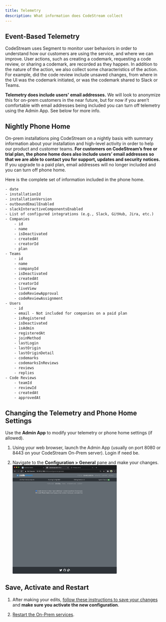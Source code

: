 ```yaml
---
title: Telemetry
description: What information does CodeStream collect
---
```


## Event-Based Telemetry

CodeStream uses Segment to monitor user behaviors in order to understand how our
customers are using the service, and where we can improve. User actions, such as
creating a codemark, requesting a code review, or sharing a codemark, are
recorded as they happen. In addition to the nature of the action, we also
collect some characteristics of the action. For example, did the code review
include unsaved changes, from where in the UI was the codemark initiated, or was
the codemark shared to Slack or Teams.

**Telemetry does include users' email addresses.** We will look to anonymize
this for on-prem customers in the near future, but for now if you aren’t
comfortable with email addresses being included you can turn off telemetry using
the Admin App. See below for more info.
## Nightly Phone Home

On-prem installations ping CodeStream on a nightly basis with summary
information about your installation and high-level activity in order to help our
product and customer teams. **For customers on CodeStream’s free or trial plan,
the phone home does also include users’ email addresses so that we are able to
contact you for support, updates and security notices.** If you upgrade to a
paid plan, email addresses will no longer included and you can turn off phone
home.

Here is the complete set of information included in the phone home.
```
- date 
- installationId 
- installationVersion
- outboundEmailEnabled
- slackInteractiveComponentsEnabled
- List of configured integrations (e.g., Slack, GitHub, Jira, etc.)
- Companies
    - id
    - name
    - isDeactivated
    - createdAt
    - creatorId
    - plan
- Teams
    - id
    - name
    - companyId
    - isDeactivated
    - createdAt
    - creatorId
    - liveView
    - codeReviewApproval 
    - codeReviewAssignment
- Users
    - id
    - email - Not included for companies on a paid plan
    - isRegistered
    - isDeactivated
    - isAdmin 
    - registeredAt
    - joinMethod
    - lastLogin
    - lastOrigin
    - lastOriginDetail
    - codemarks 
    - codemarksInReviews
    - reviews 
    - replies
- Code Reviews
    - teamId
    - reviewId
    - createdAt
    - approvedAt
```

## Changing the Telemetry and Phone Home Settings

Use the **Admin App** to modify your telemetry or phone home settings (if
allowed).

1.  Using your web browser, launch the Admin App (usually on port 8080 or 8443
    on your CodeStream On-Prem server). Login if need be.

1.	Navigate to the **Configuration > General** pane and make your changes.
	<img src="../assets/images/adminapp/orig/CfgGeneral.png" height="350" />

## Save, Activate and Restart

1.   After making your edits, [follow these instructions to save your
    changes](../adminapp/#saving-and-activating-changes) and **make sure you
    activate the new configuration**.

1.  [Restart the On-Prem services](../configs/single-host-linux/#retart-the-services).
